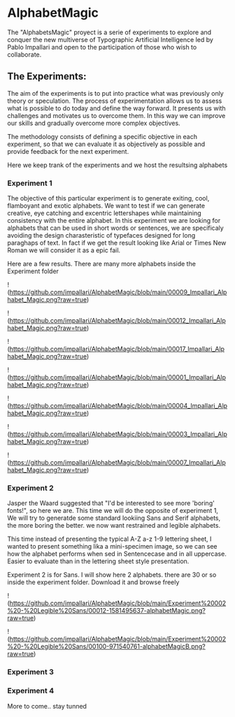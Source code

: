 # AlphabetMagic

The "AlphabetsMagic" proyect is a serie of experiments to explore and conquer the new multiverse of Typographic Artificial Intelligence led by Pablo Impallari and open to the participation of those who wish to collaborate.

## The Experiments:
The aim of the experiments is to put into practice what was previously only theory or speculation. The process of experimentation allows us to assess what is possible to do today and define the way forward. It presents us with challenges and motivates us to overcome them. In this way we can improve our skills and gradually overcome more complex objectives.

The methodology consists of defining a specific objective in each experiment, so that we can evaluate it as objectively as possible and provide feedback for the next experiment.

Here we keep trank of the experiments and we host the resultsing alphabets

### Experiment 1
The objective of this particular experiment is to generate exiting, cool, flamboyant and exotic alphabets.
We want to test if we can generate creative, eye catching and excentric lettershapes while maintaining consistency with the entire alphabet.
In this experiment we are looking for alphabets that can be used in short words or sentences, we are specificaly avoiding the design charasteristic of typefaces designed for long paraghaps of text. In fact if we get the result looking like Arial or Times New Roman we will consider it as a epic fail.

Here are a few results. There are many more alphabets inside the Experiment folder

!(https://github.com/impallari/AlphabetMagic/blob/main/00009_Impallari_Alphabet_Magic.png?raw=true)

!(https://github.com/impallari/AlphabetMagic/blob/main/00012_Impallari_Alphabet_Magic.png?raw=true)

!(https://github.com/impallari/AlphabetMagic/blob/main/00017_Impallari_Alphabet_Magic.png?raw=true)

!(https://github.com/impallari/AlphabetMagic/blob/main/00001_Impallari_Alphabet_Magic.png?raw=true)

!(https://github.com/impallari/AlphabetMagic/blob/main/00004_Impallari_Alphabet_Magic.png?raw=true)

!(https://github.com/impallari/AlphabetMagic/blob/main/00003_Impallari_Alphabet_Magic.png?raw=true)

!(https://github.com/impallari/AlphabetMagic/blob/main/00007_Impallari_Alphabet_Magic.png?raw=true)


### Experiment 2
Jasper the Waard suggested that "I'd be interested to see more 'boring' fonts!", so here we are.
This time we will do the opposite of experiment 1, We will try to generatde some standard lookiing Sans and Serif alphabets, the more boring the better. we now want restrained and legible alphabets.

This time instead of presenting the typical A-Z a-z 1-9 lettering sheet, I wanted to present something lika a mini-specimen image, so we can see how the alphabet performs when sed in Sentencecase and in all uppercase. Easier to evaluate than in the lettering sheet style presentation.

Experiment 2 is for Sans. I will show here 2 alphabets. there are 30 or so inside the experiment folder. Download it and browse freely

!(https://github.com/impallari/AlphabetMagic/blob/main/Experiment%20002%20-%20Legible%20Sans/00012-1581495637-alphabetMagic.png?raw=true)

!(https://github.com/impallari/AlphabetMagic/blob/main/Experiment%20002%20-%20Legible%20Sans/00100-971540761-alphabetMagicB.png?raw=true)


### Experiment 3

### Experiment 4

More to come.. stay tunned
